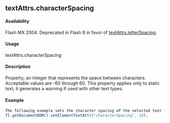 ## textAttrs.characterSpacing

#### Availability

Flash MX 2004. Deprecated in Flash 8 in favor of [textAttrs.letterSpacing](#!AdobeDocs/developers-animatesdk-docs/test/TextAttrs_object/textAtt11.md).

#### Usage

textAttrs.characterSpacing

#### Description

Property; an integer that represents the space between characters. Acceptable values are -60 through 60. This property applies only to static text; it generates a warning if used with other text types.

#### Example

```javascript
The following example sets the character spacing of the selected text field to 10:
fl.getDocumentDOM().setElementTextAttr("characterSpacing", 10);

```